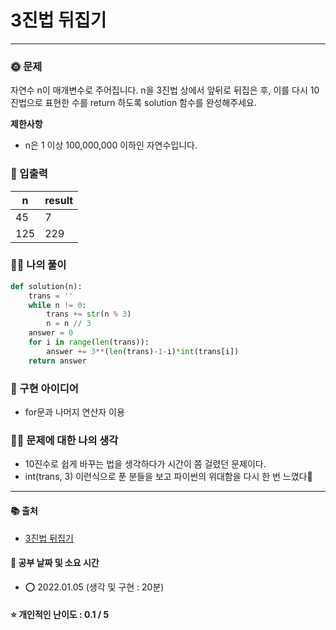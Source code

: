 # 3진법 뒤집기

-------
### 🌞 문제
자연수 n이 매개변수로 주어집니다. n을 3진법 상에서 앞뒤로 뒤집은 후, 이를 다시 10진법으로 표현한 수를 return 하도록 solution 함수를 완성해주세요.

<b>제한사항</b>  
- n은 1 이상 100,000,000 이하인 자연수입니다.

### 📝 입출력
|n|result|
|---|---|
|45|7|
|125|229|

### 👩‍💻 나의 풀이
```python
def solution(n):
    trans = ''
    while n != 0:
        trans += str(n % 3)
        n = n // 3
    answer = 0
    for i in range(len(trans)):
        answer += 3**(len(trans)-1-i)*int(trans[i])
    return answer
 ```

### 🔑 구현 아이디어
- for문과 나머지 연산자 이용
  
### 🙋‍♀ 문제에 대한 나의 생각
- 10진수로 쉽게 바꾸는 법을 생각하다가 시간이 쫌 걸렸던 문제이다.
- int(trans, 3) 이런식으로 푼 분들을 보고 파이썬의 위대함을 다시 한 번 느꼈다🤪

-------------
#### 📚 출처
- [3진법 뒤집기](https://programmers.co.kr/learn/courses/30/lessons/68935)
#### 📅 공부 날짜 및 소요 시간
- ⭕ 2022.01.05 (생각 및 구현 : 20분)  
#### ⭐ 개인적인 난이도 : 0.1 / 5
